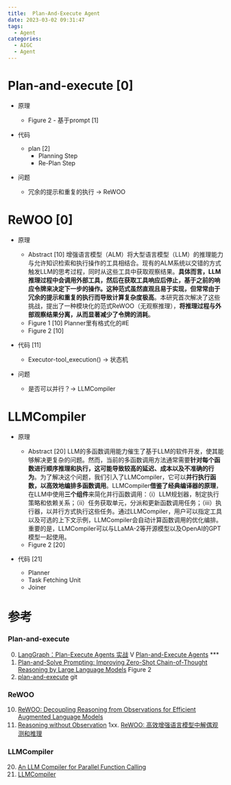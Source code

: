 ```yaml
---
title:  Plan-And-Execute Agent
date: 2023-03-02 09:31:47
tags:
  - Agent
categories: 
  - AIGC
  - Agent  
---
```


<p></p>
<!-- more -->

# Plan-and-execute [0]
+ 原理
  - Figure 2 - 基于prompt [1]

+ 代码
  - plan [2]
    + Planning Step
    + Re-Plan Step
  
+ 问题
  - 冗余的提示和重复的执行 -> ReWOO
  
# ReWOO [0] 
+ 原理
  - Abstract [10]
  增强语言模型（ALM）将大型语言模型（LLM）的推理能力与允许知识检索和执行操作的工具相结合。现有的ALM系统以交错的方式触发LLM的思考过程，同时从这些工具中获取观察结果。**具体而言，LLM推理过程中会调用外部工具，然后在获取工具响应后停止，基于之前的响应令牌来决定下一步的操作。这种范式虽然直观且易于实现，但常常由于冗余的提示和重复的执行而导致计算复杂度极高**。本研究首次解决了这些挑战，提出了一种模块化的范式ReWOO（无观察推理），**将推理过程与外部观察结果分离，从而显著减少了令牌的消耗**。
  - Figure 1 [10]
    Planner里有格式化的#E
  - Figure 2  [10]

+ 代码 [11]
  - Executor-tool_execution() -> 状态机

+ 问题
  - 是否可以并行？-> LLMCompiler
  
# LLMCompiler 
+ 原理
  - Abstract [20]
  LLM的多函数调用能力催生了基于LLM的软件开发，使其能够解决更复杂的问题。然而，当前的多函数调用方法通常需要**针对每个函数进行顺序推理和执行，这可能导致较高的延迟、成本以及不准确的行为**。为了解决这个问题，我们引入了LLMCompiler，它可以**并行执行函数，以高效地编排多函数调用**。LLMCompiler**借鉴了经典编译器的原理**，在LLM中使用**三个组件**来简化并行函数调用：（i）LLM规划器，制定执行策略和依赖关系；（ii）任务获取单元，分派和更新函数调用任务；（iii）执行器，以并行方式执行这些任务。通过LLMCompiler，用户可以指定工具以及可选的上下文示例，LLMCompiler会自动计算函数调用的优化编排。重要的是，LLMCompiler可以与LLaMA-2等开源模型以及OpenAI的GPT模型一起使用。
  - Figure 2  [20]

+ 代码 [21]
  + Planner
  + Task Fetching Unit 
  + Joiner
  
# 参考
### Plan-and-execute
0. [LangGraph：Plan-Execute Agents 实战](https://www.bilibili.com/video/BV1vJ4m1s7Zn/) V
[Plan-and-Execute Agents](https://blog.langchain.dev/planning-agents/) ***
1. [Plan-and-Solve Prompting: Improving Zero-Shot Chain-of-Thought
Reasoning by Large Language Models](https://arxiv.org/pdf/2305.04091.pdf)  Figure 2
2. [plan-and-execute](https://github.com/langchain-ai/langgraph/blob/main/examples/plan-and-execute/plan-and-execute.ipynb)    git


### ReWOO
10. [ReWOO: Decoupling Reasoning from Observations
for Efficient Augmented Language Models](https://arxiv.org/pdf/2305.18323.pdf)
11. [Reasoning without Observation](https://github.com/langchain-ai/langgraph/blob/main/examples/rewoo/rewoo.ipynb)
1xx.  [ReWOO: 高效增强语言模型中解偶观测和推理](https://zhuanlan.zhihu.com/p/671491031)

### LLMCompiler
20. [An LLM Compiler for Parallel Function Calling](https://arxiv.org/pdf/2312.04511v1.pdf)
21. [LLMCompiler](https://github.com/langchain-ai/langgraph/blob/main/examples/llm-compiler/LLMCompiler.ipynb)
